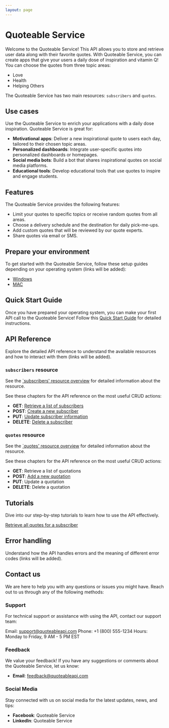```yaml
---
layout: page
---
```


# Quoteable Service

Welcome to the Quoteable Service! This API allows you to store and retrieve user data along with their favorite quotes.
With Quoteable Service, you can create apps that give your users a daily dose of inspiration and vitamin Q!
You can choose the quotes from three topic areas:

* Love
* Health
* Helping Others

The Quoteable Service has two main resources: `subscribers` and `quotes`.

## Use cases

Use the Quoteable Service to enrich your applications with a daily dose inspiration. Quoteable Service is great for:

* **Motivational apps**: Deliver a new inspirational quote to users each day, tailored to their chosen topic areas.
* **Personalized dashboards**: Integrate user-specific quotes into personalized dashboards or homepages.
* **Social media bots**: Build a bot that shares inspirational quotes on social media platforms.
* **Educational tools**: Develop educational tools that use quotes to inspire and engage students.

## Features

The Quoteable Service provides the following features:

* Limit your quotes to specific topics or receive random quotes from all areas.
* Choose a delivery schedule and the destination for daily pick-me-ups.
* Add custom quotes that will be reviewed by our quote experts.
* Share quotes via email or SMS.

## Prepare your environment

To get started with the Quoteable Service, follow these setup guides depending on your operating system (links will be added):

* [Windows](tutorials/prepare-windows.md)
* [MAC](tutorials/prepare-mac.md)

## Quick Start Guide

Once you have prepared your operating system, you can make your first API call to the Quoteable Service! Follow this [Quick Start Guide](tutorials/quick-start-guide.md) for detailed instructions.

## API Reference

Explore the detailed API reference to understand the available resources and how to interact with them (links will be added).

### `subscribers` resource

See the [`subscribers' resource overview](api/subscribers.md) for detailed information about the resource.

See these chapters for the API reference on the most useful CRUD actions:

* **GET**: [Retrieve a list of subscribers](api/subscribers-get-all-subscribers.md)
* **POST**: [Create a new subscriber](api/subscribers-add-subscriber.md)
* **PUT**: [Update subscriber information](api/subscribers-update-subscriber.md)
* **DELETE**: [Delete a subscriber](api/subscribers-delete-subscriber.md)

### `quotes` resource

See the [`quotes' resource overview](api/quotes.md) for detailed information about the resource.

See these chapters for the API reference on the most useful CRUD actions:

* **GET**: Retrieve a list of quotations
* **POST**: [Add a new quotation](api/quotes-add-quote.md)
* **PUT**: Update a quotation
* **DELETE**: Delete a quotation

## Tutorials

Dive into our step-by-step tutorials to learn how to use the API effectively.

[Retrieve all quotes for a subscriber](tutorials/all-quotes-for-subscriber.md)

## Error handling

Understand how the API handles errors and the meaning of different error codes (links will be added).

## Contact us

We are here to help you with any questions or issues you might have. Reach out to us through any of the following methods:

### Support

For technical support or assistance with using the API, contact our support team:

Email: <support@quoteableapi.com>
Phone: +1 (800) 555-1234
Hours: Monday to Friday, 9 AM - 5 PM EST

### Feedback

We value your feedback! If you have any suggestions or comments about the Quoteable Service, let us know:

* **Email**: <feedback@quoteableapi.com>

### Social Media

Stay connected with us on social media for the latest updates, news, and tips:

* **Facebook**: Quoteable Service
* **LinkedIn**: Quoteable Service
